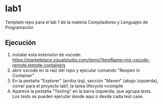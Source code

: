 # lab1
Template repo para el lab 1 de la materia Compiladores y Lenguajes de Programación

## Ejecución
1. instalar esta extensión de vscode: https://marketplace.visualstudio.com/items?itemName=ms-vscode-remote.remote-containers
2. abrir vscode en la raíz del repo y ejecutar comando "Reopen in Container"
3. En la pestaña "Explorer" (arriba izq), sección "Maven" (abajo izquierda), correr para el proyecto lab1, la tarea lifecycle->compile
4. Aparece la pestaña "Testing" en la barra izquierda, que agrupa tests. Los tests se pueden ejecutar desde aquí o desde cada test case.
